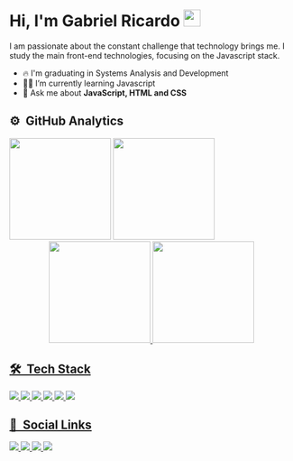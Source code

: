 <h1>Hi, I'm Gabriel Ricardo <img src="https://raw.githubusercontent.com/kaueMarques/kaueMarques/master/hi.gif" width="30px"></h1>

I am passionate about the constant challenge that technology brings me. I study the main front-end technologies, focusing on the Javascript stack.

- 🔥 I'm graduating in Systems Analysis and Development
- 👨‍💻 I’m currently learning Javascript
- 💬 Ask me about **JavaScript, HTML and CSS**
 
 ## ⚙️ &nbsp;GitHub Analytics

<div style="display: inline_block">
    <img height="180em" src="https://github-readme-stats.vercel.app/api?username=Gabriel-Ricardo&show_icons=true&theme=github_dark&border_color=44475a"/>
    <img height="180em" src="https://github-readme-stats.vercel.app/api/top-langs/?username=Gabriel-Ricardo&layout=compact&show_icons=true&theme=github_dark&border_color=44475a"/>
</div>

<div align="center">
  <a href="https://github.com/Gabriel-Ricardo">
  <img height="180em" src="https://github-readme-stats.vercel.app/api?username=Gabriel-Ricardo&show_icons=true&theme=github_dark&border_color=44475a"/>
  <img height="180em" src="https://github-readme-stats.vercel.app/api/top-langs/?username=Gabriel-Ricardo&layout=compact&show_icons=true&theme=github_dark&border_color=44475a"/>
</div>

## 🛠 &nbsp;Tech Stack

<div>
  <img src="https://img.shields.io/badge/HTML5-E34F26?style=for-the-badge&logo=html5&logoColor=white">
  <img src="https://img.shields.io/badge/CSS3-1572B6?style=for-the-badge&logo=css3&logoColor=white">
  <img src="https://img.shields.io/badge/Sass-CC6699?style=for-the-badge&logo=sass&logoColor=white">
  <img src="https://img.shields.io/badge/JavaScript-F7DF1E?style=for-the-badge&logo=javascript&logoColor=black">
  <img src="https://img.shields.io/badge/Bootstrap-563D7C?style=for-the-badge&logo=bootstrap&logoColor=white">
  <img src="https://img.shields.io/badge/Ubuntu-E95420?style=for-the-badge&logo=ubuntu&logoColor=white">
</div>

## 📱 &nbsp;Social Links

<a href="https://www.instagram.com/gabriellldev/" target="_blank">
  <img src="https://img.shields.io/badge/-Instagram-%23E4405F?style=for-the-badge&logo=instagram&logoColor=white" target="_blank">
</a>

<a href="https://telegram.me/gabriellldev">
  <img src="https://img.shields.io/badge/Telegram-2CA5E0?style=for-the-badge&logo=telegram&logoColor=white">
</a>

<a href = "mailto:gabrielricardodev@gmail.com">
  <img src="https://img.shields.io/badge/-Gmail-%23333?style=for-the-badge&logo=gmail&logoColor=white" target="_blank">
</a>

<a href="https://www.linkedin.com/in/gabriel-ricardo-48b2a122b/" target="_blank">
  <img src="https://img.shields.io/badge/-LinkedIn-%230077B5?style=for-the-badge&logo=linkedin&logoColor=white" target="_blank">
</a> 
